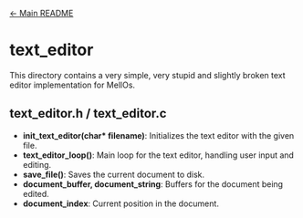 
[← Main README](../README.md)

# text_editor

This directory contains a very simple, very stupid and slightly broken text editor implementation for MellOs.

## text_editor.h / text_editor.c
- **init_text_editor(char\* filename)**: Initializes the text editor with the given file.
- **text_editor_loop()**: Main loop for the text editor, handling user input and editing.
- **save_file()**: Saves the current document to disk.
- **document_buffer, document_string**: Buffers for the document being edited.
- **document_index**: Current position in the document.